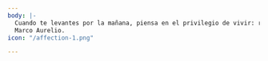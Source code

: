 ```yaml
---
body: |-
  Cuando te levantes por la mañana, piensa en el privilegio de vivir: respirar, pensar, disfrutar, amar.
  Marco Aurelio.
icon: "/affection-1.png"

---
```

